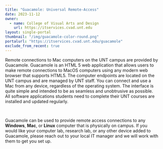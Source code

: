 ```yaml
---
title: "Guacamole: Universal Remote-Access"
date: 2023-11-12
owner:
  - name: College of Visual Arts and Design
    url: https://itservices.cvad.unt.edu
layout: single-portal
thumbnail: "/img/guacamole-color-round.png"
portalurl: "https://itservices.cvad.unt.edu/guacamole"
exclude_from_recent: true
---
```

<p>Remote connections to Mac computers on the UNT campus are provided by Guacamole. Guacamole is an HTML 5 web application that allows users to make remote connections to MacOS computers using any modern web browser that supports HTML5. The computer endpoints are located on the UNT campus and are managed by UNT staff. You can connect and use a Mac from any device, regardless of the operating system. The interface is quite simple and intended to be as seamless and unobtrusive as possible. All software applications students need to complete their UNT courses are installed and updated regularly.</p>
<br>
<p>Guacamole can be used to provide remote access connections to any <b>Windows</b>, <b>Mac</b>, or <b>Linux</b> computer that is physically on campus.  If you would like your computer lab, research lab, or any other device added to Guacamole, please reach out to your local IT manager and we will work with them to get you set up.</p> 
